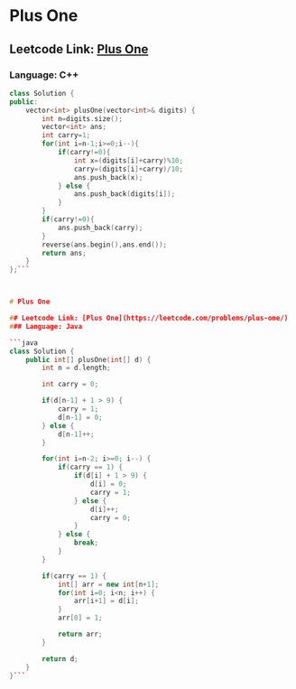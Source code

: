 # Plus One

## Leetcode Link: [Plus One](https://leetcode.com/problems/plus-one/)
### Language: C++

```cpp
class Solution {
public:
    vector<int> plusOne(vector<int>& digits) {
        int n=digits.size();
        vector<int> ans;
        int carry=1;
        for(int i=n-1;i>=0;i--){
            if(carry!=0){
                int x=(digits[i]+carry)%10;
                carry=(digits[i]+carry)/10;
                ans.push_back(x);
            } else {
                ans.push_back(digits[i]);
            }
        }
        if(carry!=0){
            ans.push_back(carry);
        }
        reverse(ans.begin(),ans.end());
        return ans;
    }
};```



# Plus One

## Leetcode Link: [Plus One](https://leetcode.com/problems/plus-one/)
### Language: Java

```java
class Solution {
    public int[] plusOne(int[] d) {
        int n = d.length;

        int carry = 0;

        if(d[n-1] + 1 > 9) {
            carry = 1;
            d[n-1] = 0;
        } else {
            d[n-1]++;
        }    

        for(int i=n-2; i>=0; i--) {
            if(carry == 1) {
                if(d[i] + 1 > 9) {
                    d[i] = 0;
                    carry = 1;
                } else {
                    d[i]++;
                    carry = 0;
                }
            } else {
                break;
            }
        }

        if(carry == 1) {
            int[] arr = new int[n+1];
            for(int i=0; i<n; i++) {
                arr[i+1] = d[i];
            }
            arr[0] = 1;

            return arr;
        }

        return d;
    }
}```



